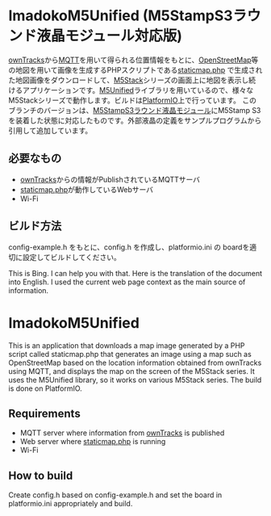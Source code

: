 # ImadokoM5Unified (M5StampS3ラウンド液晶モジュール対応版)

[ownTracks](https://owntracks.org/)から[MQTT](https://mqtt.org/)を用いて得られる位置情報をもとに、[OpenStreetMap](https://www.openstreetmap.org/)等の地図を用いて画像を生成するPHPスクリプトである[staticmap.php](https://github.com/Piskvor/staticMapLiteExt) で生成された地図画像をダウンロードして、[M5Stack](https://m5stack.com/)シリーズの画面上に地図を表示し続けるアプリケーションです。[M5Unified](https://github.com/lovyan03/M5Unified)ライブラリを用いているので、様々なM5Stackシリーズで動作します。ビルドは[PlatformIO](https://platformio.org/)上で行っています。
このブランチのバージョンは、[M5StampS3ラウンド液晶モジュール](https://ssci.to/8851)にM5Stamp S3を装着した状態に対応したものです。外部液晶の定義をサンプルプログラムから引用して追加しています。
## 必要なもの

- [ownTracks](https://owntracks.org/)からの情報がPublishされているMQTTサーバ
- [staticmap.php](https://github.com/Piskvor/staticMapLiteExt)が動作しているWebサーバ
- Wi-Fi

## ビルド方法

config-example.h をもとに、config.h を作成し、platformio.ini の boardを適切に設定してビルドしてください。

This is Bing. I can help you with that. Here is the translation of the document into English. I used the current web page context as the main source of information.

# ImadokoM5Unified

This is an application that downloads a map image generated by a PHP script called staticmap.php that generates an image using a map such as OpenStreetMap based on the location information obtained from ownTracks using MQTT, and displays the map on the screen of the M5Stack series. It uses the M5Unified library, so it works on various M5Stack series. The build is done on PlatformIO.

## Requirements

- MQTT server where information from [ownTracks](https://owntracks.org/) is published
- Web server where [staticmap.php](https://github.com/Piskvor/staticMapLiteExt) is running
- Wi-Fi

## How to build

Create config.h based on config-example.h and set the board in platformio.ini appropriately and build.
